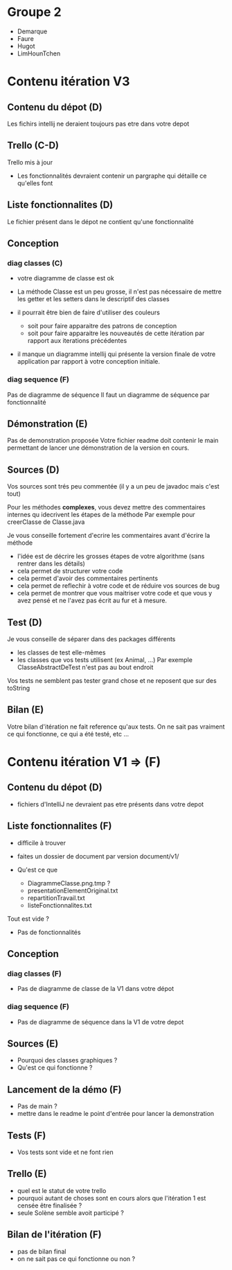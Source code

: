 # Groupe 2

- Demarque
- Faure 
- Hugot
- LimHounTchen


# Contenu itération V3

## Contenu du dépot (D)

Les fichirs intellij ne deraient toujours pas etre dans votre depot

## Trello (C-D)

Trello mis à jour
- Les fonctionnalités devraient contenir un pargraphe qui détaille ce qu'elles font

## Liste fonctionnalites (D)

Le fichier présent dans le dépot ne contient qu'une fonctionnalité

##  Conception
### diag classes (C)

- votre diagramme de classe est ok
- La méthode Classe est un peu grosse, il n'est pas nécessaire de mettre les getter et les setters dans le descriptif des classes
- il pourrait être bien de faire d'utiliser des couleurs
  - soit pour faire apparaitre des patrons de conception
  - soit pour faire apparaitre les nouveautés de cette itération par rapport aux iterations précédentes

- il manque un diagramme intellij qui présente la version finale de votre application par rapport à votre conception initiale.

### diag sequence (F)

Pas de diagramme de séquence
Il faut un diagramme de séquence par fonctionnalité

## Démonstration (E)
 
Pas de demonstration proposée
Votre fichier readme doit contenir le main permettant de lancer une démonstration de la version en cours.
 
## Sources (D)

Vos sources sont trés peu commentée (il y a un peu de javadoc mais c'est tout)

Pour les méthodes **complexes**, vous devez mettre des commentaires internes qu idecrivent les étapes de la méthode
Par exemple pour creerClasse de Classe.java

Je vous conseille fortement d'ecrire les commentaires avant d'écrire la méthode
- l'idée est de décrire les grosses étapes de votre algorithme (sans rentrer dans les détails)
- cela permet de structurer votre code
- cela permet d'avoir des commentaires pertinents
- cela permet de reflechir à votre code et de réduire vos sources de bug
- cela permet de montrer que vous maitriser votre code et que vous y avez pensé et ne l'avez pas écrit au fur et à mesure.

## Test (D)

Je vous conseille de séparer dans des packages différents
- les classes de test elle-mêmes
- les classes que vos tests utilisent (ex Animal, ...) Par exemple ClasseAbstractDeTest n'est pas au bout endroit

Vos tests ne semblent pas tester grand chose et ne reposent que sur des toString 

## Bilan (E)

Votre bilan d'itération ne fait reference qu'aux tests.
On ne sait pas vraiment ce qui fonctionne, ce qui a été testé, etc ...

# Contenu itération V1 => (F)

## Contenu du dépot (D)

- fichiers d'IntelliJ ne devraient pas etre présents dans votre depot

## Liste fonctionnalites (F)

- difficile à trouver
- faites un dossier de document par version
	document/v1/

- Qu'est ce que
  - DiagrammeClasse.png.tmp ?
  - presentationElementOriginal.txt
  - repartitionTravail.txt
  - listeFonctionnalites.txt 

Tout est vide ?

- Pas de fonctionnalités

## Conception

### diag classes (F)

- Pas de diagramme de classe de la V1 dans votre dépot

### diag sequence (F)

- Pas de diagramme de séquence dans la V1 de votre depot

## Sources (E)

- Pourquoi des classes graphiques ?
- Qu'est ce qui fonctionne ?

## Lancement de la démo (F)

- Pas de main ?
- mettre dans le readme le point d'entrée pour lancer la demonstration

## Tests (F)

- Vos tests sont vide et ne font rien

## Trello (E)

- quel est le statut de votre trello
- pourquoi autant de choses sont en cours alors que l'itération 1 est censée être finalisée ?
- seule Solène semble avoit participé ?

## Bilan de l'itération (F) 

- pas de bilan final
- on ne sait pas ce qui fonctionne ou non ?


